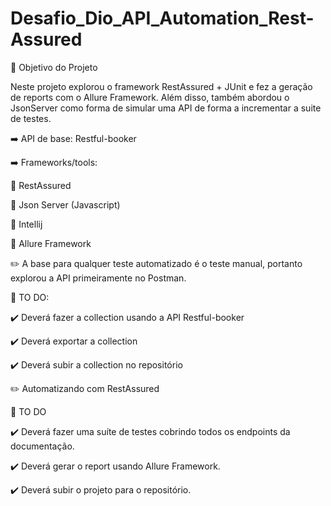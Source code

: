 # Desafio_Dio_API_Automation_Rest-Assured

:page_with_curl: Objetivo do Projeto

Neste projeto explorou o framework RestAssured + JUnit e fez a geração de reports com o Allure Framework. Além disso, também abordou o JsonServer como forma de simular uma API de forma a incrementar a suite de testes.

:arrow_right: API de base: Restful-booker

:arrow_right: Frameworks/tools:

:small_blue_diamond: RestAssured

:small_blue_diamond: Json Server (Javascript)

:small_blue_diamond: Intellij

:small_blue_diamond: Allure Framework


:pencil2: A base para qualquer teste automatizado é o teste manual, portanto explorou a API primeiramente no Postman.

:pushpin: TO DO:

:heavy_check_mark: Deverá fazer a collection usando a API Restful-booker

:heavy_check_mark: Deverá exportar a collection

:heavy_check_mark: Deverá subir a collection no repositório


:pencil2: Automatizando com RestAssured

:pushpin: TO DO

:heavy_check_mark: Deverá fazer uma suíte de testes cobrindo todos os endpoints da documentação.

:heavy_check_mark: Deverá gerar o report usando Allure Framework.

:heavy_check_mark: Deverá subir o projeto para o repositório.
